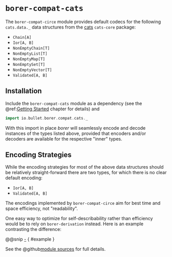 `borer-compat-cats`
===================

The `borer-compat-circe` module provides default codecs for the following `cats.data._` data structures from the
[cats] `cats-core` package:

- `Chain[A]`
- `Ior[A, B]`
- `NonEmptyChain[T]`
- `NonEmptyList[T]`
- `NonEmptyMap[T]`
- `NonEmptySet[T]`
- `NonEmptyVector[T]`
- `Validated[A, B]`


Installation
------------
 
Include the `borer-compat-cats` module as a dependency (see the @ref:[Getting Started](getting-started.md) chapter for
details) and

```scala
import io.bullet.borer.compat.cats._
```

With this import in place _borer_ will seamlessly encode and decode instances of the types listed above, provided that
encoders and/or decoders are available for the respective "inner" types.  


Encoding Strategies
-------------------

While the encoding strategies for most of the above data structures should be relatively straight-forward there are two
types, for which there is no clear default encoding:

- `Ior[A, B]`
- `Validated[A, B]`

The encodings implemented by `borer-compat-circe` aim for best time and space efficiency, not "readability".

One easy way to optimize for self-describability rather than efficiency would be to rely on `borer-derivation` instead.
Here is an example contrasting the difference:

@@snip [-]($test$/CatsCompatSpec.scala) { #example }

See the @github[module sources](/compat-cats/src/main/scala/io/bullet/borer/compat/cats.scala) for full details.

  [cats]: https://typelevel.org/cats/